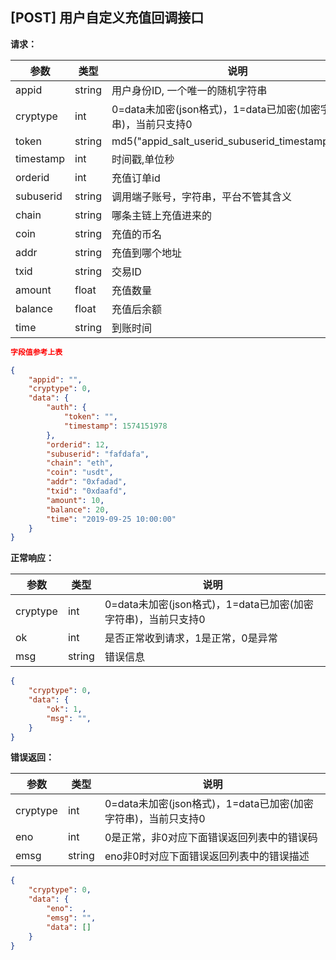 ## [POST] 用户自定义充值回调接口

**请求：**

|参数       |类型   |说明                                                     |  
| --       |--     | --                                                     |
|appid     |string |用户身份ID, 一个唯一的随机字符串                            |   
|cryptype  |int    |0=data未加密(json格式)，1=data已加密(加密字符串)，当前只支持0 | 
|token     |string |md5("appid_salt_userid_subuserid_timestamp_addr")       |
|timestamp |int    |时间戳,单位秒                                             |
|orderid   |int    |充值订单id                                               |
|subuserid |string |调用端子账号，字符串，平台不管其含义                         |
|chain     |string |哪条主链上充值进来的                                       |
|coin      |string |充值的币名                                               |
|addr      |string |充值到哪个地址                                            |
|txid      |string |交易ID                                                  |
|amount    |float  |充值数量                                                 |
|balance   |float  |充值后余额                                               |
|time      |string |到账时间                                                 |

```json
字段值参考上表

{
    "appid": "",
    "cryptype": 0,       
    "data": {
        "auth": {
            "token": "",  
            "timestamp": 1574151978     
        },    
        "orderid": 12,                
        "subuserid": "fafdafa",       
        "chain": "eth",               
        "coin": "usdt",               
        "addr": "0xfadad",            
        "txid": "0xdaafd",            
        "amount": 10,                 
        "balance": 20,                
        "time": "2019-09-25 10:00:00" 
    }
}
```

**正常响应：**

|参数      |类型   |说明                                                        |  
| --      |--     | --                                                        |
|cryptype |int    |0=data未加密(json格式)，1=data已加密(加密字符串)，当前只支持0    |   
|ok       |int    |是否正常收到请求，1是正常，0是异常                              | 
|msg      |string |错误信息                                                    |

```json
{
    "cryptype": 0, 
    "data": {
        "ok": 1,   
        "msg": "", 
    }
}
```


**错误返回：**

|参数      |类型   |说明                                                                    |  
| --      |--     | --                                                                    |
|cryptype              |int    |0=data未加密(json格式)，1=data已加密(加密字符串)，当前只支持0    |   
|eno                   |int    |0是正常，非0对应下面错误返回列表中的错误码                       | 
|emsg                  |string |eno非0时对应下面错误返回列表中的错误描述                        |

```json
{
    "cryptype": 0,  
    "data": {
        "eno":  ,  
        "emsg": "",
        "data": []
    }
}
```